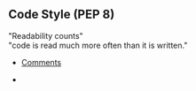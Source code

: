 ## Code Style (PEP 8)
 "Readability counts"<br/>
"code is read much more often than it is written."

- [Comments](https://www.python.org/dev/peps/pep-0008/#comments)

-
